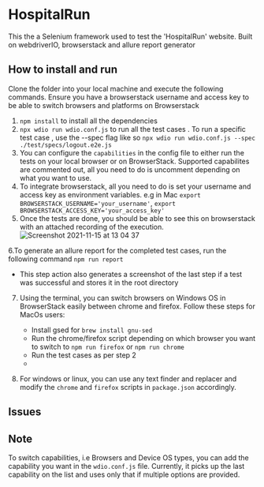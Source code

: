# HospitalRun
This the a Selenium framework used to test the 'HospitalRun' website. Built on webdriverIO, browserstack and allure report generator

## How to install and run
Clone the folder into your local machine and execute the following commands. Ensure you have a browserstack username and access key to be able to switch browsers and platforms on Browserstack 
1. `npm install` to install all the dependencies
2. `npx wdio run wdio.conf.js` to run all the test cases . To run a specific test case , use the --spec flag like so `npx wdio run wdio.conf.js --spec ./test/specs/logout.e2e.js`
3. You can configure the `capabilities` in the config file to either run the tests on your local browser or on BrowserStack. Supported capabilites are commented out, all you need to do is uncomment depending on what you want to use.
4. To integrate browserstack, all you need to do is set your username and access key as environment variables. e.g in Mac `export BROWSERSTACK_USERNAME='your_username'`, `export BROWSERSTACK_ACCESS_KEY='your_access_key'`
5. Once the tests are done, you should be able to see this on browserstack with an attached recording of the execution.
![Screenshot 2021-11-15 at 13 04 37](https://user-images.githubusercontent.com/63429298/141762504-f7005bdc-afa8-4713-b72c-52ba3b663d1b.png)

6.To generate an allure report for the completed test cases, run the following command `npm run report`
* This step action also generates a screenshot of the last step if a test was successful and stores it in the root directory

7. Using the terminal, you can switch browsers on Windows OS in BrowserStack easily between chrome and firefox. Follow these steps for MacOs users:
    * Install gsed for `brew install gnu-sed`
    * Run the chrome/firefox script depending on which browser you want to switch to `npm run firefox` or `npm run chrome`
    * Run the test cases as per step 2
    *
    
 8. For windows or linux, you can use any text finder and replacer and modify the `chrome` and `firefox` scripts in `package.json` accordingly.

## Issues


## Note
To switch capabilities, i.e Browsers and Device OS types, you can add the capability you want in the `wdio.conf.js` file. Currently, it picks up the last capability on the list and uses only that if multiple options are provided.
